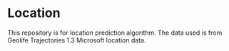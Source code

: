 # Location
This repository is for location prediction algorithm. The data used is from Geolife Trajectories 1.3 Microsoft location data.
